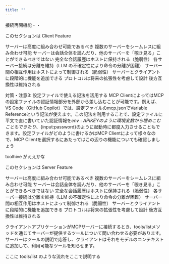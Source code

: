 ```yaml
---
title: ""
---
```


接続再開機能・・

このセクションは Client Feature

サーバーは高度に組み合わせ可能であるべき
複数のサーバーをシームレスに組み合わせ可能
サーバーは会話全体を読んだり、他のサーバーを「覗き見る」ことができるべきではない
完全な会話履歴はホストに保持される（脆弱性）
各サーバー接続は分離を維持（LLM の不確定性により命令の分離が困難）
サーバー間の相互作用はホストによって制御される（脆弱性）
サーバーとクライアントに段階的に機能を追加できる
プロトコルは将来の拡張性を考慮して設計
後方互換性は維持される

対策・注意3: 設定ファイルで使える記法を活用する
MCP ClientによってはMCPの設定ファイルの認証情報部分を外部から差し込むことが可能です。例えば、VS Code（GitHub Copilot）では、設定ファイルのmcp.jsonでVariable Referenceという記法が使えます。この記法を利用することで、設定ファイルに平文で直に書いていた認証情報を${env:APIKEY}のように環境変数から埋めこむこともできたり、${input:password}のように起動時に都度入力させることもできます。設定ファイルがどのように書けるかはMCP Clientによって様々なので、MCP Clientを選択するにあたってはこの辺りの機能についても確認しましょう

toolhive がええかな


このセクションは Server Feature

サーバーは高度に組み合わせ可能であるべき
複数のサーバーをシームレスに組み合わせ可能
サーバーは会話全体を読んだり、他のサーバーを「覗き見る」ことができるべきではない
完全な会話履歴はホストに保持される（脆弱性）
各サーバー接続は分離を維持（LLM の不確定性により命令の分離が困難）
サーバー間の相互作用はホストによって制御される（脆弱性）
サーバーとクライアントに段階的に機能を追加できる
プロトコルは将来の拡張性を考慮して設計
後方互換性は維持される

クライアントアプリケーションがMCPサーバーに接続するとき、tools/listメソッドを通じてサーバーが提供するツールについて問い合わせる必要があります。サーバーはツールの説明で応答し、クライアントはそれをモデルのコンテキストに追加して、利用可能なツールを知らせます。

ここに tools/list のような流れをここで説明する
